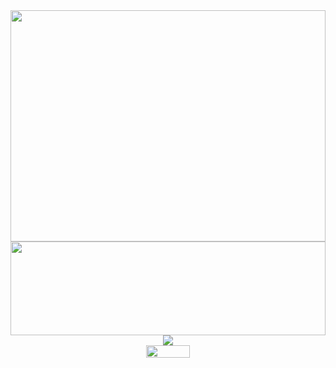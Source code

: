 <!--https://github.com/denvercoder1/github-readme-streak-stats-->
<img height="370px" width="100%" src="http://github-readme-streak-stats.herokuapp.com?user=amrk000&theme=neon-dark&hide_border=true&background=0D1117&fire=FF7C0F&currStreakNum=DDDDDD&currStreakLabel=DDDDDD&stroke=DDDDDD00&sideNums=05C6FF&sideLabels=DDDDDD&dates=7B7B7B&ring=FF3535)](https://git.io/streak-stats">

<!--https://github.com/anuraghazra/github-readme-stats-->
<img height="150px" width="100%" src="https://github-readme-stats.vercel.app/api/top-langs/?username=amrk000&layout=compact&bg_color=0D1117&text_color=FFF&hide_border=1&hide_title=1&card_width=600">

<!--https://github.com/denvercoder1/readme-typing-svg-->
<div align="center"><img src="https://readme-typing-svg.herokuapp.com?font=Ubuntu&size=20&center=true&width=500&height=70&lines=Work+Smart+!;Don't+Work+Hard."></div>

<!--https://github.com/antonkomarev/github-profile-views-counter-->
<div align="center"><img height="20em" width="70em" src="https://komarev.com/ghpvc/?username=amrk000&style=flat-square&color=red&label=Views"></div>

